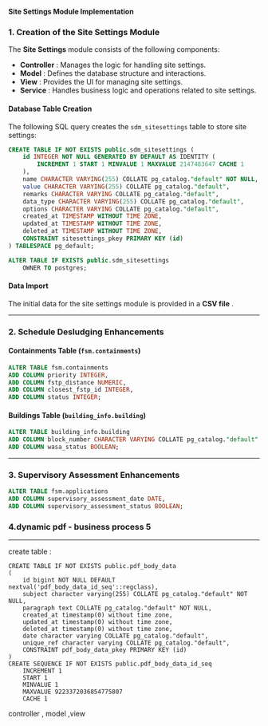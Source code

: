 **Site Settings Module Implementation**

### 1. Creation of the Site Settings Module

The **Site Settings** module consists of the following components:

* **Controller** : Manages the logic for handling site settings.
* **Model** : Defines the database structure and interactions.
* **View** : Provides the UI for managing site settings.
* **Service** : Handles business logic and operations related to site settings.

#### Database Table Creation

The following SQL query creates the `sdm_sitesettings` table to store site settings:

```sql
CREATE TABLE IF NOT EXISTS public.sdm_sitesettings (
    id INTEGER NOT NULL GENERATED BY DEFAULT AS IDENTITY (
        INCREMENT 1 START 1 MINVALUE 1 MAXVALUE 2147483647 CACHE 1
    ),
    name CHARACTER VARYING(255) COLLATE pg_catalog."default" NOT NULL,
    value CHARACTER VARYING(255) COLLATE pg_catalog."default",
    remarks CHARACTER VARYING COLLATE pg_catalog."default",
    data_type CHARACTER VARYING(255) COLLATE pg_catalog."default",
    options CHARACTER VARYING COLLATE pg_catalog."default",
    created_at TIMESTAMP WITHOUT TIME ZONE,
    updated_at TIMESTAMP WITHOUT TIME ZONE,
    deleted_at TIMESTAMP WITHOUT TIME ZONE,
    CONSTRAINT sitesettings_pkey PRIMARY KEY (id)
) TABLESPACE pg_default;

ALTER TABLE IF EXISTS public.sdm_sitesettings
    OWNER TO postgres;
```

#### Data Import

The initial data for the site settings module is provided in a  **CSV file** .

---

### 2. Schedule Desludging Enhancements

#### **Containments Table (`fsm.containments`)**

```sql
ALTER TABLE fsm.containments 
ADD COLUMN priority INTEGER,
ADD COLUMN fstp_distance NUMERIC,
ADD COLUMN closest_fstp_id INTEGER,
ADD COLUMN status INTEGER;
```

#### **Buildings Table (`building_info.building`)**

```sql
ALTER TABLE building_info.building 
ADD COLUMN block_number CHARACTER VARYING COLLATE pg_catalog."default",
ADD COLUMN wasa_status BOOLEAN;
```

---

### 3. Supervisory Assessment Enhancements

```sql
ALTER TABLE fsm.applications 
ADD COLUMN supervisory_assessment_date DATE,
ADD COLUMN supervisory_assessment_status BOOLEAN;
```

### 4.dynamic pdf - business process 5 

---

create table :

```
CREATE TABLE IF NOT EXISTS public.pdf_body_data
(
    id bigint NOT NULL DEFAULT nextval('pdf_body_data_id_seq'::regclass),
    subject character varying(255) COLLATE pg_catalog."default" NOT NULL,
    paragraph text COLLATE pg_catalog."default" NOT NULL,
    created_at timestamp(0) without time zone,
    updated_at timestamp(0) without time zone,
    deleted_at timestamp(0) without time zone,
    date character varying COLLATE pg_catalog."default",
    unique_ref character varying COLLATE pg_catalog."default",
    CONSTRAINT pdf_body_data_pkey PRIMARY KEY (id)
)
CREATE SEQUENCE IF NOT EXISTS public.pdf_body_data_id_seq
    INCREMENT 1
    START 1
    MINVALUE 1
    MAXVALUE 9223372036854775807
    CACHE 1
```

controller , model ,view
